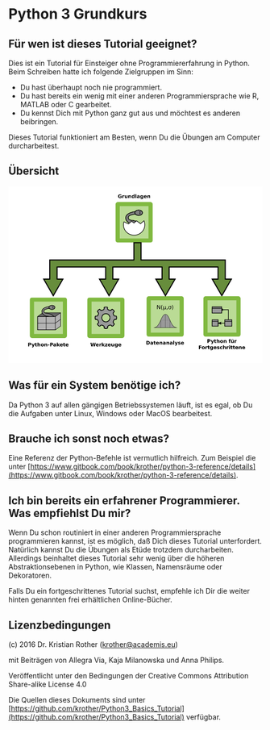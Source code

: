 
# Python 3 Grundkurs

## Für wen ist dieses Tutorial geeignet?

Dies ist ein Tutorial für Einsteiger ohne Programmiererfahrung in Python. Beim Schreiben hatte ich folgende Zielgruppen im Sinn:

* Du hast überhaupt noch nie programmiert.
* Du hast bereits ein wenig mit einer anderen Programmiersprache wie R, MATLAB oder C gearbeitet.
* Du kennst Dich mit Python ganz gut aus und möchtest es anderen beibringen.

Dieses Tutorial funktioniert am Besten, wenn Du die Übungen am Computer durcharbeitest.

## Übersicht

![5 Kursbereiche](bilder/python_roadmap5.png)

## Was für ein System benötige ich?

Da Python 3 auf allen gängigen Betriebssystemen läuft, ist es egal, ob Du die Aufgaben unter Linux, Windows oder MacOS bearbeitest. 

## Brauche ich sonst noch etwas?

Eine Referenz der Python-Befehle ist vermutlich hilfreich. Zum Beispiel die unter [https://www.gitbook.com/book/krother/python-3-reference/details](https://www.gitbook.com/book/krother/python-3-reference/details).

## Ich bin bereits ein erfahrener Programmierer. Was empfiehlst Du mir?

Wenn Du schon routiniert in einer anderen Programmiersprache programmieren kannst, ist es möglich, daß Dich dieses Tutorial unterfordert. Natürlich kannst Du die Übungen als Etüde trotzdem durcharbeiten. Allerdings beinhaltet dieses Tutorial sehr wenig über die höheren Abstraktionsebenen in Python, wie Klassen, Namensräume oder Dekoratoren.

Falls Du ein fortgeschrittenes Tutorial suchst, empfehle ich Dir die weiter hinten genannten frei erhältlichen Online-Bücher.


## Lizenzbedingungen

(c) 2016 Dr. Kristian Rother (krother@academis.eu)

mit Beiträgen von Allegra Via, Kaja Milanowska und Anna Philips.

Veröffentlicht unter den Bedingungen der Creative Commons Attribution Share-alike License 4.0

Die Quellen dieses Dokuments sind unter [https://github.com/krother/Python3_Basics_Tutorial](https://github.com/krother/Python3_Basics_Tutorial) verfügbar.
